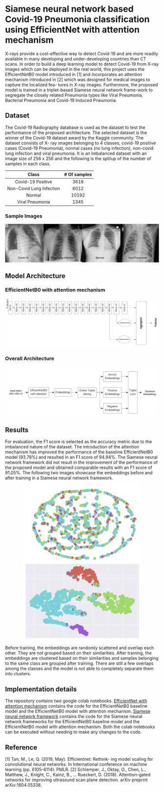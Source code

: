 # Siamese neural network based Covid-19 Pneumonia classification using EfficientNet with attention mechanism

X-rays provide a cost-effective way to detect Covid-19 and are more readily available in many developing and under-developing countries than CT scans. In order to build a deep learning model to detect Covid-19 from X-ray images which can be deployed in the real world, this project uses the EfficientNetB0 model introduced in [1] and incorporates an attention mechanism introduced in [2] which was designed for medical images to capture the localized fea- tures in X-ray images. Furthermore, the proposed model is trained in a triplet-based Siamese neural network frame-work to segregate the closely related Pneumonia types like Viral Pneumonia, Bacterial Pneumonia and Covid-19 Induced Pneumonia. 

## Dataset

The Covid-19 Radiography database is used as the dataset to test the performance of the proposed architecture. The selected dataset is the winner of the Covid-19 dataset award by the Kaggle community. The dataset consists of X- ray images belonging to 4 classes, covid-19 positive cases (Covid-19 Pneumonia), normal cases (no lung infection), non-covid lung infection and viral pneumonia. It is an imbalanced dataset with an image size of 256 x 256 and the following is the splitup of the number of samples in each class.

|         **Class**         | **# Of samples**  | 
|:-------------------------:|:-----------------:|
|     Covid-19 Positive     |       3616        |
| Non-Covid Lung Infection  |       6012        |
|          Normal           |       10192       |
|      Viral Pneumonia      |       1345        |


### Sample Images 

![alt text](https://github.com/Sudhandar/EfficientNet-Attention-in-a-Siamese-Network/blob/main/images/sample_dataset.png)

## Model Architecture

### EfficientNetB0 with attention mechanism

![alt text](https://github.com/Sudhandar/EfficientNet-Attention-in-a-Siamese-Network/blob/main/images/efficient_net_main_model.png)

### Overall Architecture

![alt text](https://github.com/Sudhandar/EfficientNet-Attention-in-a-Siamese-Network/blob/main/images/efficient_net_siamese.png)

## Results

For evaluation, the F1 score is selected as the accuracy metric due to the imbalanced nature of the dataset. The introduction of the attention mechanism has improved the performance of the baseline EfficientNetB0 model (93.78%) and resulted in an F1 score of 94.94%. The Siamese neural network framework did not result in the improvement of the performance of the proposed model and obtained comparable results with an F1 score of 91.05%. The following two images showcase the embeddings before and after training in a Siamese neural network framework. 

<p float="left" align = "middle">
  <img src="https://github.com/Sudhandar/EfficientNet-Attention-in-a-Siamese-Network/blob/main/images/siamese_before_training.png" width="400" title="Before Training" />
  <img src="https://github.com/Sudhandar/EfficientNet-Attention-in-a-Siamese-Network/blob/main/images/siamese_after_training.png" width="400" title="After Training"/> 
</p>


Before training, the embeddings are randomly scattered and overlap each other. They are not grouped based on their similarities. After training, the embeddings are clustered based on their similarities and samples belonging to the same class are grouped after training. There are still a few overlaps among the classes and the model is not able to completely separate them into clusters.

## Implementation details

The repository contains two google colab notebooks. [EfficientNet with attention mechanism](https://github.com/Sudhandar/EfficientNet-Attention-in-a-Siamese-Network/blob/main/EfficientNet_with_attention_mechanism.ipynb) contains the code for the EfficientNetB0 baseline model and the EfficientNetB0 model with attention mechanism. [Siamese neural network framework](https://github.com/Sudhandar/EfficientNet-Attention-in-a-Siamese-Network/blob/main/Siamese_Networks.ipynb) contains the code for the Siamese neural network frameworks for the EfficientNetB0 baseline model and the EfficientNetB0 model with attention mechanism. Both the colab notebooks can be executed without needing to make any changes to the code.

## Reference

[1] Tan, M., Le, Q. (2019, May). Efficientnet: Rethink- ing model scaling for convolutional neural networks. In International conference on machine learning (pp. 6105-6114). PMLR.
[2] Schlemper, J., Oktay, O., Chen, L., Matthew, J., Knight, C., Kainz, B., ... Rueckert, D. (2018). Attention-gated networks for improving ultrasound scan plane detection. arXiv preprint arXiv:1804.05338. 


